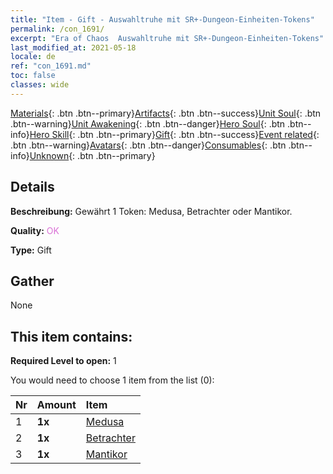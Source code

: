 ```yaml
---
title: "Item - Gift - Auswahltruhe mit SR+-Dungeon-Einheiten-Tokens"
permalink: /con_1691/
excerpt: "Era of Chaos  Auswahltruhe mit SR+-Dungeon-Einheiten-Tokens"
last_modified_at: 2021-05-18
locale: de
ref: "con_1691.md"
toc: false
classes: wide
---
```

 [Materials](/ItemsDE/){: .btn .btn--primary}[Artifacts](/ItemsDE/Artifacts/){: .btn .btn--success}[Unit Soul](/ItemsDE/UnitSoul/){: .btn .btn--warning}[Unit Awakening](/ItemsDE/UnitAwakening/){: .btn .btn--danger}[Hero Soul](/ItemsDE/HeroSoul/){: .btn .btn--info}[Hero Skill](/ItemsDE/HeroSkill/){: .btn .btn--primary}[Gift](/ItemsDE/Gift/){: .btn .btn--success}[Event related](/ItemsDE/Events/){: .btn .btn--warning}[Avatars](/ItemsDE/Avatars/){: .btn .btn--danger}[Consumables](/ItemsDE/Consumables/){: .btn .btn--info}[Unknown](/ItemsDE/Unknown/){: .btn .btn--primary}

## Details
 **Beschreibung:** Gewährt 1 Token: Medusa, Betrachter oder Mantikor.

 **Quality:** <span style="color: #DA70D6">OK</span>

 **Type:** Gift

## Gather

  None

## This item contains:

 **Required Level to open:** 1

 You would need to choose 1 item from the list (0):

  | Nr | Amount |     Item    |
  |:---|:-------|:------------|
  | 1 |  **1x** | [Medusa](/ItemsDE/unt_247/) |  | 
  | 2 |  **1x** | [Betrachter](/ItemsDE/unt_246/) |  | 
  | 3 |  **1x** | [Mantikor](/ItemsDE/unt_249/) |  | 
